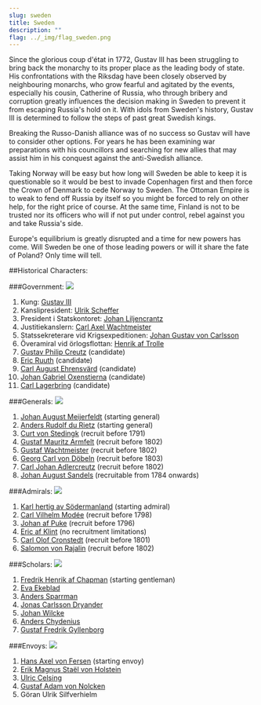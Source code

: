 ```yaml
---
slug: sweden
title: Sweden
description: ""
flag: ../_img/flag_sweden.png
---
```


Since the glorious coup d'état in 1772, Gustav III has been struggling to bring back the monarchy to its proper place as the leading body of state. His confrontations with the Riksdag have been closely observed by neighbouring monarchs, who grow fearful and agitated by the events, especially his cousin, Catherine of Russia, who through bribery and corruption greatly influences the decision making in Sweden to prevent it from escaping Russia's hold on it. With idols from Sweden's history, Gustav III is determined to follow the steps of past great Swedish kings.

Breaking the Russo-Danish alliance was of no success so Gustav will have to consider other options. For years he has been examining war preparations with his councillors and searching for new allies that may assist him in his conquest against the anti-Swedish alliance.

Taking Norway will be easy but how long will Sweden be able to keep it is questionable so it would be best to invade Copenhagen first and then force the Crown of Denmark to cede Norway to Sweden. The Ottoman Empire is to weak to fend off Russia by itself so you might be forced to rely on other help, for the right price of course. At the same time, Finland is not to be trusted nor its officers who will if not put under control, rebel against you and take Russia's side.

Europe's equilibrium is greatly disrupted and a time for new powers has come. Will Sweden be one of those leading powers or will it share the fate of Poland? Only time will tell.

##Historical Characters:

###Government:
![](https://steamuserimages-a.akamaihd.net/ugc/957482315964664065/B73CA252FF6274653ACE8F02CFC7EAB769C4A6C1/)

1. Kung: <a href="https://en.wikipedia.org/wiki/Gustav_III_of_Sweden" target="_blank" rel="noopener">Gustav III</a>
2. Kanslipresident: <a href="https://sv.wikipedia.org/wiki/Ulrik_Scheffer" target="_blank" rel="noopener">Ulrik Scheffer</a>
3. President i Statskontoret: <a href="https://sv.wikipedia.org/wiki/Johan_Liljencrantz" target="_blank" rel="noopener">Johan Liljencrantz</a>
4. Justitiekanslern: <a href="https://sv.wikipedia.org/wiki/Carl_Axel_Wachtmeister_(1754%E2%80%931810)" target="_blank" rel="noopener">Carl Axel Wachtmeister</a>
5. Statssekreterare vid Krigsexpeditionen: <a href="https://sv.wikipedia.org/wiki/Johan_Gustaf_von_Carlson" target="_blank" rel="noopener">Johan Gustav von Carlsson</a>
6. Överamiral vid örlogsflottan: <a href="https://en.wikipedia.org/wiki/Henrik_af_Trolle" target="_blank" rel="noopener">Henrik af Trolle</a>
7. <a href="https://en.wikipedia.org/wiki/Gustaf_Philip_Creutz" target="_blank" rel="noopener">Gustav Philip Creutz</a> (candidate)
8. <a href="https://en.wikipedia.org/wiki/Eric_Ruuth" target="_blank" rel="noopener">Eric Ruuth</a> (candidate)
9. <a href="https://en.wikipedia.org/wiki/Carl_August_Ehrensv%C3%A4rd" target="_blank" rel="noopener">Carl August Ehrensvärd</a> (candidate)
10. <a href="https://en.wikipedia.org/wiki/Johan_Gabriel_Oxenstierna" target="_blank" rel="noopener">Johan Gabriel Oxenstierna</a> (candidate)
11. <a href="https://sv.wikipedia.org/wiki/Carl_Lagerbring" target="_blank" rel="noopener">Carl Lagerbring</a> (candidate)

###Generals:
![](https://steamuserimages-a.akamaihd.net/ugc/957482315964761259/49ED40FB4312C208B783DC0EFE139F74514EF41D/)

1. <a href="https://sv.wikipedia.org/wiki/Johan_August_Meijerfeldt_den_yngre" target="_blank" rel="noopener">Johan August Meijerfeldt</a> (starting general)
2. <a href="https://en.wikipedia.org/wiki/Anders_Rudolf_du_Rietz" target="_blank" rel="noopener">Anders Rudolf du Rietz</a> (starting general)
3. <a href="https://en.wikipedia.org/wiki/Curt_von_Stedingk" target="_blank" rel="noopener">Curt von Stedingk</a> (recruit before 1791)
4. <a href="https://en.wikipedia.org/wiki/Gustaf_Mauritz_Armfelt" target="_blank" rel="noopener">Gustaf Mauritz Armfelt</a> (recruit before 1802)
5. <a href="https://en.wikipedia.org/wiki/Gustav_Wachtmeister" target="_blank" rel="noopener">Gustaf Wachtmeister</a> (recruit before 1802)
6. <a href="https://en.wikipedia.org/wiki/Georg_Carl_von_D%C3%B6beln" target="_blank" rel="noopener">Georg Carl von Döbeln</a> (recruit before 1803)
7. <a href="https://en.wikipedia.org/wiki/Carl_Johan_Adlercreutz" target="_blank" rel="noopener">Carl Johan Adlercreutz</a> (recruit before 1802)
8. <a href="https://en.wikipedia.org/wiki/Johan_August_Sandels" target="_blank" rel="noopener">Johan August Sandels</a> (recruitable from 1784 onwards)

###Admirals:
![](https://steamuserimages-a.akamaihd.net/ugc/957482315964867023/C56BD5E9FEF7450349D1A3423ECC3BD6D641D748/)

1. <a href="https://en.wikipedia.org/wiki/Charles_XIII_of_Sweden" target="_blank" rel="noopener">Karl hertig av Södermanland</a> (starting admiral)
2. <a href="https://sv.wikipedia.org/wiki/Carl_Vilhelm_Mod%C3%A9e" target="_blank" rel="noopener">Carl Vilhelm Modée</a> (recruit before 1798)
3. <a href="https://sv.wikipedia.org/wiki/Johan_af_Puke" target="_blank" rel="noopener">Johan af Puke</a> (recruit before 1796)
4. <a href="https://sv.wikipedia.org/wiki/Eric_af_Klint_(1732%E2%80%931812)" target="_blank" rel="noopener">Eric af Klint</a> (no recruitment limitations)
5. <a href="https://en.wikipedia.org/wiki/Carl_Olof_Cronstedt" target="_blank" rel="noopener">Carl Olof Cronstedt</a> (recruit before 1801)
6. <a href="https://en.wikipedia.org/wiki/Salomon_von_Rajalin" target="_blank" rel="noopener">Salomon von Rajalin</a> (recruit before 1802)

###Scholars:
![](https://steamuserimages-a.akamaihd.net/ugc/957481739283807803/8B438C85E886760A320CBFD4A04235E215A484FD/)

1. <a href="https://en.wikipedia.org/wiki/Fredrik_Henrik_af_Chapman" target="_blank" rel="noopener">Fredrik Henrik af Chapman</a> (starting gentleman) 
2. <a href="https://en.wikipedia.org/wiki/Eva_Ekeblad" target="_blank" rel="noopener">Eva Ekeblad</a>
3. <a href="https://en.wikipedia.org/wiki/Anders_Sparrman" target="_blank" rel="noopener">Anders Sparrman</a>
4. <a href="https://en.wikipedia.org/wiki/Jonas_Carlsson_Dryander" target="_blank" rel="noopener">Jonas Carlsson Dryander</a>
5. <a href="https://en.wikipedia.org/wiki/Johan_Wilcke" target="_blank" rel="noopener">Johan Wilcke</a>
6. <a href="https://en.wikipedia.org/wiki/Anders_Chydenius" target="_blank" rel="noopener">Anders Chydenius</a>
7. <a href="https://en.wikipedia.org/wiki/Gustaf_Fredrik_Gyllenborg" target="_blank" rel="noopener">Gustaf Fredrik Gyllenborg</a>

###Envoys:
![](https://steamuserimages-a.akamaihd.net/ugc/957482315964562671/4D78FA91C8924717BFB914AE314BAE45962E9685/)

1. <a href="https://en.wikipedia.org/wiki/Axel_von_Fersen_the_Younger" target="_blank" rel="noopener">Hans Axel von Fersen</a> (starting envoy)
2. <a href="https://en.wikipedia.org/wiki/Erik_Magnus_Sta%C3%ABl_von_Holstein" target="_blank" rel="noopener">Erik Magnus Staël von Holstein</a>
3. <a href="https://sv.wikipedia.org/wiki/Ulric_Celsing" target="_blank" rel="noopener">Ulric Celsing</a>
4. <a href="https://sv.wikipedia.org/wiki/Gustaf_Adam_von_Nolcken" target="_blank" rel="noopener">Gustaf Adam von Nolcken</a>
5. Göran Ulrik Silfverhielm
